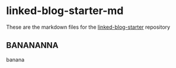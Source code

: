 # linked-blog-starter-md
These are the markdown files for the [linked-blog-starter](https://github.com/matthewwong525/linked-blog-starter) repository



## BANANANNA
banana